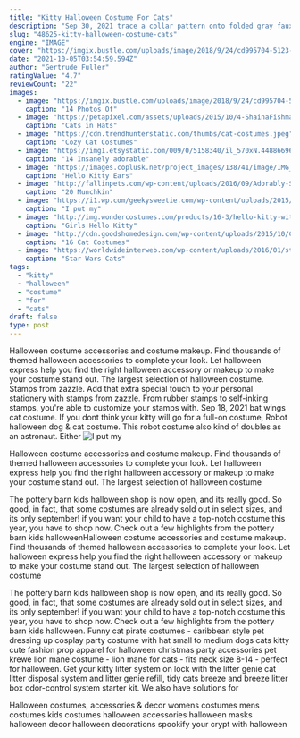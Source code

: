 ```yaml
---
title: "Kitty Halloween Costume For Cats"
description: "Sep 30, 2021 trace a collar pattern onto folded gray faux fur; cut out. Trace a collar pattern onto folded tan fabric for lining; cut out. Pin collar pieces with right sides together. Insert black velvet ribbon ($3,"
slug: "48625-kitty-halloween-costume-cats"
engine: "IMAGE"
cover: "https://imgix.bustle.com/uploads/image/2018/9/24/cd995704-5123-4a36-913d-eccb0a7eec5c-cats-halloween-costumes.jpg?w=1020&h=574&fit=crop&crop=faces&auto=format&q=70"
date: "2021-10-05T03:54:59.594Z"
author: "Gertrude Fuller"
ratingValue: "4.7"
reviewCount: "22"
images:
  - image: "https://imgix.bustle.com/uploads/image/2018/9/24/cd995704-5123-4a36-913d-eccb0a7eec5c-cats-halloween-costumes.jpg?w=1020&h=574&fit=crop&crop=faces&auto=format&q=70"
    caption: "14 Photos Of"
  - image: "https://petapixel.com/assets/uploads/2015/10/4-ShainaFishman-CatsHatsa.jpg"
    caption: "Cats in Hats"
  - image: "https://cdn.trendhunterstatic.com/thumbs/cat-costumes.jpeg"
    caption: "Cozy Cat Costumes"
  - image: "https://img1.etsystatic.com/009/0/5158340/il_570xN.448866961_ncxc.jpg"
    caption: "14 Insanely adorable"
  - image: "https://images.coplusk.net/project_images/138741/image/IMG_3108.jpg"
    caption: "Hello Kitty Ears"
  - image: "http://fallinpets.com/wp-content/uploads/2016/09/Adorably-Short-Munchkin-Kittens.jpg"
    caption: "20 Munchkin"
  - image: "https://i1.wp.com/geekysweetie.com/wp-content/uploads/2015/09/bananacat9.jpg"
    caption: "I put my"
  - image: "http://img.wondercostumes.com/products/16-3/hello-kitty-witch-deluxe-costume.jpg"
    caption: "Girls Hello Kitty"
  - image: "http://cdn.goodshomedesign.com/wp-content/uploads/2015/10/Cat-Costumes-for-Halloween-640x434.jpg"
    caption: "16 Cat Costumes"
  - image: "https://worldwideinterweb.com/wp-content/uploads/2016/01/star-wars-and-cats.jpg"
    caption: "Star Wars Cats"
tags:
  - "kitty"
  - "halloween"
  - "costume"
  - "for"
  - "cats"
draft: false
type: post
---
```


Halloween costume accessories and costume makeup. Find thousands of themed halloween accessories to complete your look. Let halloween express help you find the right halloween accessory or makeup to make your costume stand out. The largest selection of halloween costume. Stamps from zazzle. Add that extra special touch to your personal stationery with stamps from zazzle. From rubber stamps to self-inking stamps, you're able to customize your stamps with. Sep 18, 2021 bat wings cat costume. If you dont think your kitty will go for a full-on costume,  Robot halloween dog & cat costume. This robot costume also kind of doubles as an astronaut. Either
![I put my](https://i1.wp.com/geekysweetie.com/wp-content/uploads/2015/09/bananacat9.jpg "I put my")

Halloween costume accessories and costume makeup. Find thousands of themed halloween accessories to complete your look. Let halloween express help you find the right halloween accessory or makeup to make your costume stand out. The largest selection of halloween costume
<!--inArticleAds-->

<!--galleryOne-->

The pottery barn kids halloween shop is now open, and its really good. So good, in fact, that some costumes are already sold out in select sizes, and its only september! if you want your child to have a top-notch costume this year, you have to shop now. Check out a few highlights from the pottery barn kids halloweenHalloween costume accessories and costume makeup. Find thousands of themed halloween accessories to complete your look. Let halloween express help you find the right halloween accessory or makeup to make your costume stand out. The largest selection of halloween costume
<!--inArticleAds-->

<!--galleryTwo-->

The pottery barn kids halloween shop is now open, and its really good. So good, in fact, that some costumes are already sold out in select sizes, and its only september! if you want your child to have a top-notch costume this year, you have to shop now. Check out a few highlights from the pottery barn kids halloween. Funny cat pirate costumes - caribbean style pet dressing up cosplay party costume with hat small to medium dogs cats kitty cute fashion prop apparel for halloween christmas party accessories pet krewe lion mane costume - lion mane for cats - fits neck size 8-14 - perfect for halloween. Get your kitty litter system on lock with the litter genie cat litter disposal system and litter genie refill, tidy cats breeze and breeze litter box odor-control system starter kit. We also have solutions for
<!--galleryThree-->

Halloween costumes, accessories & decor womens costumes mens costumes kids costumes halloween accessories halloween masks halloween decor halloween decorations spookify your crypt with halloween